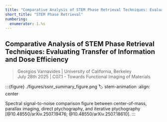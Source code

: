 ```yaml
---
title: "Comparative Analysis of STEM Phase Retrieval Techniques: Evaluating Transfer of Information and Dose Efficiency"
short_title: "STEM Phase Retrieval"
numbering:
  enumerator: 1.%s
---
```


## Comparative Analysis of STEM Phase Retrieval Techniques: Evaluating Transfer of Information and Dose Efficiency

> Georgios Varnavides | University of California, Berkeley  
> July 28th 2025 | C07.1 - Towards Functional Imaging of Materials

:::{figure} ./figures/ssnr_summary_figure.png
:label: stem-animation
:align: center

Spectral signal-to-noise comparison figure between center-of-mass, parallax imaging, direct ptychography, and iterative ptychography [@10.48550/arXiv.2507.19476; @10.48550/arXiv.2507.18610].
:::
